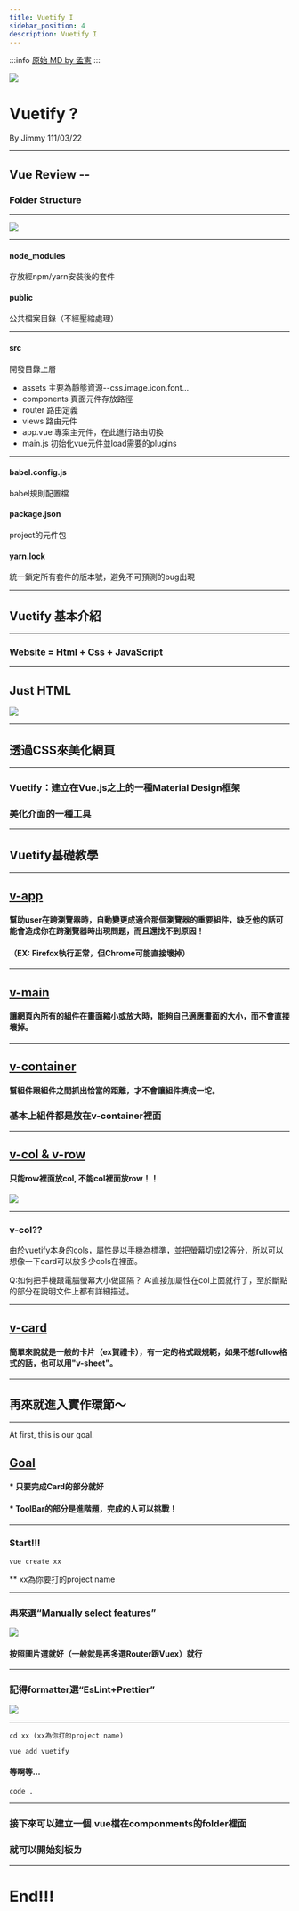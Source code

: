 ```yaml
---
title: Vuetify I
sidebar_position: 4
description: Vuetify I
---
```


:::info
[原始 MD by 孟憲](https://hackmd.io/@JimmyHsieh-0129/H11A-JPG9#/)
:::



![](https://i.imgur.com/tkTzApU.png)
# Vuetify ?
By Jimmy
111/03/22


---

## Vue Review --

### Folder Structure

----

![](https://i.imgur.com/ZBVIeWQ.png)

----

#### node_modules
存放經npm/yarn安裝後的套件

#### public
公共檔案目錄（不經壓縮處理）

----

#### src
開發目錄上層
* assets 主要為靜態資源--css.image.icon.font...
* components 頁面元件存放路徑
* router 路由定義
* views 路由元件
* app.vue 專案主元件，在此進行路由切換
* main.js 初始化vue元件並load需要的plugins

----

#### babel.config.js
babel規則配置檔
#### package.json
project的元件包
#### yarn.lock
統一鎖定所有套件的版本號，避免不可預測的bug出現

---

## Vuetify 基本介紹

----

### Website = Html + Css + JavaScript

----

## Just HTML

![](https://i.imgur.com/ckXbMRU.png)

----

## 透過CSS來美化網頁

----

### Vuetify：建立在Vue.js之上的一種Material Design框架
### 美化介面的一種工具

---

## Vuetify基礎教學

----

## [v-app](https://vuetifyjs.com/zh-Hans/components/application/)
#### 幫助user在跨瀏覽器時，自動變更成適合那個瀏覽器的重要組件，缺乏他的話可能會造成你在跨瀏覽器時出現問題，而且還找不到原因！
#### （EX: Firefox執行正常，但Chrome可能直接壞掉）

----

## [v-main](https://vuetifyjs.com/zh-Hans/components/application/)

#### 讓網頁內所有的組件在畫面縮小或放大時，能夠自己適應畫面的大小，而不會直接壞掉。

----

## [v-container](https://vuetifyjs.com/en/api/v-container/#links)
#### 幫組件跟組件之間抓出恰當的距離，才不會讓組件擠成一坨。
### 基本上組件都是放在v-container裡面

----

## [v-col & v-row](https://vuetifyjs.com/zh-Hans/components/grids/)
#### 只能row裡面放col, 不能col裡面放row！！
![](https://i.imgur.com/iQ7pBpW.png)

----

### v-col??
由於vuetify本身的cols，屬性是以手機為標準，並把螢幕切成12等分，所以可以想像一下card可以放多少cols在裡面。

Q:如何把手機跟電腦螢幕大小做區隔？
A:直接加屬性在col上面就行了，至於斷點的部分在說明文件上都有詳細描述。

----

## [v-card](https://vuetifyjs.com/zh-Hans/components/cards/)
#### 簡單來說就是一般的卡片（ex賀禮卡），有一定的格式跟規範，如果不想follow格式的話，也可以用"v-sheet"。

---

## 再來就進入實作環節～

----

At first, this is our goal.
## [Goal](https://vuetifyjs.com/zh-Hans/examples/wireframes/extended-toolbar/)

#### * 只要完成Card的部分就好
#### * ToolBar的部分是進階題，完成的人可以挑戰！

----

### Start!!!
```shell=
vue create xx
```
** xx為你要打的project name

----

### 再來選“Manually select features”
![](https://i.imgur.com/9b1TkDW.png)
#### 按照圖片選就好（一般就是再多選Router跟Vuex）就行

----

### 記得formatter選“EsLint+Prettier”
![](https://i.imgur.com/Bf52nUW.png)

----

```shell=
cd xx (xx為你打的project name)
```

```shell=
vue add vuetify
```

#### 等啊等...

```shell=
code .
```


----

### 接下來可以建立一個.vue檔在componments的folder裡面
### 就可以開始刻板ㄌ

---

# End!!!